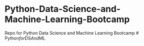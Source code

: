 # Python-Data-Science-and-Machine-Learning-Bootcamp
Repo for Python Data Science and Machine Learning Bootcamp
#   P y t h o n _ f o r _ D S _ A n d _ M L  
 